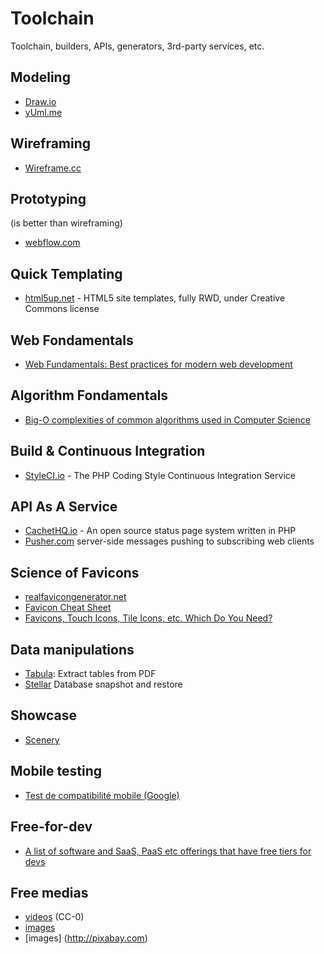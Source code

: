 # Toolchain

Toolchain, builders, APIs, generators, 3rd-party services, etc. 

## Modeling

- [Draw.io](https://www.draw.io/)
- [yUml.me](http://yuml.me/)

## Wireframing

- [Wireframe.cc](https://wireframe.cc)

## Prototyping

(is better than wireframing)

- [webflow.com](https://webflow.com)
 
## Quick Templating

- [html5up.net](http://html5up.net/) - HTML5 site templates, fully RWD, under Creative Commons license

## Web Fondamentals

- [Web Fundamentals: Best practices for modern web development](https://developers.google.com/web/fundamentals/)

## Algorithm Fondamentals

- [Big-O complexities of common algorithms used in Computer Science](http://bigocheatsheet.com/)

## Build & Continuous Integration 

- [StyleCI.io](https://styleci.io) - The PHP Coding Style Continuous Integration Service

## API As A Service

- [CachetHQ.io](https://github.com/cachethq/Cachet) - An open source status page system written in PHP
- [Pusher.com](https://pusher.com) server-side messages pushing to subscribing web clients

## Science of Favicons

- [realfavicongenerator.net](http://realfavicongenerator.net)
- [Favicon Cheat Sheet](https://github.com/audreyr/favicon-cheat-sheet)
- [Favicons, Touch Icons, Tile Icons, etc. Which Do You Need?](https://css-tricks.com/favicon-quiz/)

## Data manipulations

- [Tabula](http://tabula.technology/): Extract tables from PDF
- [Stellar](https://github.com/fastmonkeys/stellar) Database snapshot and restore

## Showcase

- [Scenery](https://www.getscenery.com/)

## Mobile testing

- [Test de compatibilité mobile (Google)](https://www.google.com/webmasters/tools/mobile-friendly/?url=i-like-it.fr)

## Free-for-dev

- [A list of software and SaaS, PaaS etc offerings that have free tiers for devs](https://github.com/ripienaar/free-for-dev) 

## Free medias

- [videos](https://videos.pexels.com) (CC-0)
- [images](http://www.pexels.com/)
- [images] (http://pixabay.com)
